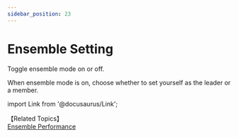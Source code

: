 ```yaml
---
sidebar_position: 23
---
```


# Ensemble Setting

Toggle ensemble mode on or off.

When ensemble mode is on, choose whether to set yourself as the leader or a member.

import Link from '@docusaurus/Link';

【Related Topics】<br />
[Ensemble Performance](/docs/guide/Gesture_Playing_Mode/Ensemble_Playing/ensemble_playing-category)

